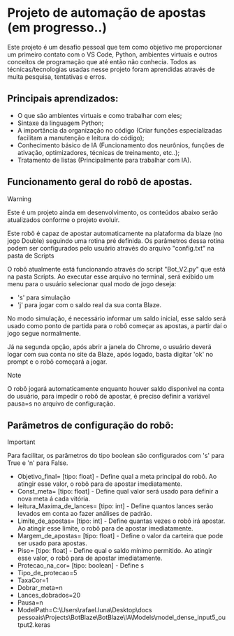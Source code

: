 # Projeto de automação de apostas (em progresso..)

Este projeto é um desafio pessoal que tem como objetivo me proporcionar um primeiro contato com o VS Code, Python, ambientes virtuais e outros conceitos de programação que até então não conhecia. Todos as técnicas/tecnologias usadas nesse projeto foram aprendidas através de muita pesquisa, tentativas e erros.

## Principais aprendizados:
* O que são ambientes virtuais e como trabalhar com eles;
* Sintaxe da linguagem Python;
* A importância da organização no código (Criar funções especializadas facilitam a manutenção e leitura do código);
* Conhecimento básico de IA (Funcionamento dos neurônios, funções de ativação, optimizadores, técnicas de treinamento, etc..);
* Tratamento de listas (Principalmente para trabalhar com IA).

## Funcionamento geral do robô de apostas.
> [!WARNING]
> Este é um projeto ainda em desenvolvimento, os conteúdos abaixo serão atualizados conforme o projeto evoluir.

Este robô é capaz de apostar automaticamente na plataforma da blaze (no jogo Double) seguindo uma rotina pré definida. Os parâmetros dessa rotina podem ser configurados pelo usuário através do arquivo "config.txt" na pasta de Scripts

O robô atualmente está funcionando através do script "Bot_V2.py" que está na pasta Scripts. Ao executar esse arquivo no terminal, será exibido um menu para o usuário selecionar qual modo de jogo deseja:

* 's' para simulação
* 'j' para jogar com o saldo real da sua conta Blaze.

No modo simulação, é necessário informar um saldo inicial, esse saldo será usado como ponto de partida para o robô começar as apostas, a partir daí o jogo segue normalmente.

Já na segunda opção, após abrir a janela do Chrome, o usuário deverá logar com sua conta no site da Blaze, após logado, basta digitar 'ok' no prompt e o robô começará a jogar.

> [!NOTE]
> O robô jogará automaticamente enquanto houver saldo disponível na conta do usuário, para impedir o robô de apostar, é preciso definir a variável pausa=s no arquivo de configuração.

## Parâmetros de configuração do robô:

> [!IMPORTANT]
> Para facilitar, os parâmetros do tipo boolean são configurados com 's' para True e 'n' para False.

* Objetivo_final= [tipo: float] - Define qual a meta principal do robô. Ao atingir esse valor, o robô para de apostar imediatamente.
* Const_meta= [tipo: float] - Define qual valor será usado para definir a nova meta á cada vitória.
* leitura_Maxima_de_lances= [tipo: int] - Define quantos lances serão levados em conta ao fazer análises de padrão.
* Limite_de_apostas= [tipo: int] - Define quantas vezes o robô irá apostar. Ao atingir esse limite, o robô para de apostar imediatamente.
* Margem_de_apostas= [tipo: float] - Define o valor da carteira que pode ser usado para apostas.
* Piso= [tipo: float] - Define qual o saldo mínimo permitido. Ao atingir esse valor, o robô para de apostar imediatamente.
* Protecao_na_cor= [tipo: boolean] - Define s
* Tipo_de_protecao=5
* TaxaCor=1
* Dobrar_meta=n
* Lances_dobrados=20
* Pausa=n
* ModelPath=C:\Users\rafael.luna\Desktop\docs pessoais\Projects\BotBlaze\BotBlaze\IA\Models\model_dense_input5_output2.keras
